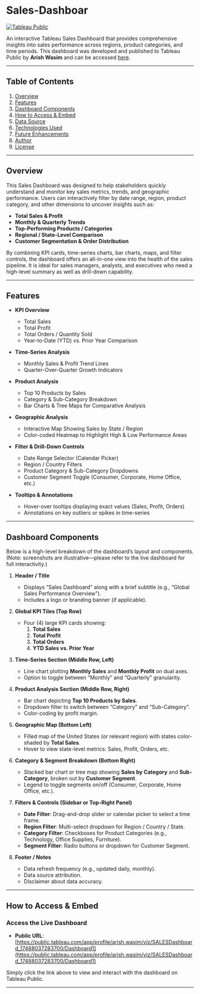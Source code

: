 # Sales-Dashboar

[![Tableau Public](https://img.shields.io/badge/Tableau-Public-blue?logo=tableau)](https://public.tableau.com/app/profile/arish.wasim/viz/SALESDashboard_17488037283700/Dashboard1)

An interactive Tableau Sales Dashboard that provides comprehensive insights into sales performance across regions, product categories, and time periods. This dashboard was developed and published to Tableau Public by **Arish Wasim** and can be accessed [here](https://public.tableau.com/app/profile/arish.wasim/viz/SALESDashboard_17488037283700/Dashboard1).

---

## Table of Contents

1. [Overview](#overview)  
2. [Features](#features)  
3. [Dashboard Components](#dashboard-components)  
4. [How to Access & Embed](#how-to-access--embed)  
5. [Data Source](#data-source)  
6. [Technologies Used](#technologies-used)  
7. [Future Enhancements](#future-enhancements)  
8. [Author](#author)  
9. [License](#license)  

---

## Overview

This Sales Dashboard was designed to help stakeholders quickly understand and monitor key sales metrics, trends, and geographic performance. Users can interactively filter by date range, region, product category, and other dimensions to uncover insights such as:

- **Total Sales & Profit**  
- **Monthly & Quarterly Trends**  
- **Top-Performing Products / Categories**  
- **Regional / State-Level Comparison**  
- **Customer Segmentation & Order Distribution**  

By combining KPI cards, time-series charts, bar charts, maps, and filter controls, the dashboard offers an all-in-one view into the health of the sales pipeline. It is ideal for sales managers, analysts, and executives who need a high-level summary as well as drill-down capability.

---

## Features

- **KPI Overview**  
  - Total Sales  
  - Total Profit  
  - Total Orders / Quantity Sold  
  - Year-to-Date (YTD) vs. Prior Year Comparison  

- **Time-Series Analysis**  
  - Monthly Sales & Profit Trend Lines  
  - Quarter-Over-Quarter Growth Indicators  

- **Product Analysis**  
  - Top 10 Products by Sales  
  - Category & Sub-Category Breakdown  
  - Bar Charts & Tree Maps for Comparative Analysis  

- **Geographic Analysis**  
  - Interactive Map Showing Sales by State / Region  
  - Color-coded Heatmap to Highlight High & Low Performance Areas  

- **Filter & Drill-Down Controls**  
  - Date Range Selector (Calendar Picker)  
  - Region / Country Filters  
  - Product Category & Sub-Category Dropdowns  
  - Customer Segment Toggle (Consumer, Corporate, Home Office, etc.)  

- **Tooltips & Annotations**  
  - Hover-over tooltips displaying exact values (Sales, Profit, Orders)  
  - Annotations on key outliers or spikes in time-series  

---

## Dashboard Components

Below is a high-level breakdown of the dashboard’s layout and components. (Note: screenshots are illustrative—please refer to the live dashboard for full interactivity.)

1. **Header / Title**  
   - Displays “Sales Dashboard” along with a brief subtitle (e.g., “Global Sales Performance Overview”).  
   - Includes a logo or branding banner (if applicable).  

2. **Global KPI Tiles (Top Row)**  
   - Four (4) large KPI cards showing:  
     1. **Total Sales**  
     2. **Total Profit**  
     3. **Total Orders**  
     4. **YTD Sales vs. Prior Year**  

3. **Time-Series Section (Middle Row, Left)**  
   - Line chart plotting **Monthly Sales** and **Monthly Profit** on dual axes.  
   - Option to toggle between “Monthly” and “Quarterly” granularity.  

4. **Product Analysis Section (Middle Row, Right)**  
   - Bar chart depicting **Top 10 Products by Sales**.  
   - Dropdown filter to switch between “Category” and “Sub-Category”.  
   - Color-coding by profit margin.  

5. **Geographic Map (Bottom Left)**  
   - Filled map of the United States (or relevant region) with states color-shaded by **Total Sales**.  
   - Hover to view state-level metrics: Sales, Profit, Orders, etc.  

6. **Category & Segment Breakdown (Bottom Right)**  
   - Stacked bar chart or tree map showing **Sales by Category** and **Sub-Category**, broken out by **Customer Segment**.  
   - Legend to toggle segments on/off (Consumer, Corporate, Home Office, etc.).  

7. **Filters & Controls (Sidebar or Top-Right Panel)**  
   - **Date Filter**: Drag-and-drop slider or calendar picker to select a time frame.  
   - **Region Filter**: Multi-select dropdown for Region / Country / State.  
   - **Category Filter**: Checkboxes for Product Categories (e.g., Technology, Office Supplies, Furniture).  
   - **Segment Filter**: Radio buttons or dropdown for Customer Segment.  

8. **Footer / Notes**  
   - Data refresh frequency (e.g., updated daily, monthly).  
   - Data source attribution.  
   - Disclaimer about data accuracy.  

---

## How to Access & Embed

### Access the Live Dashboard

- **Public URL**:  
  [https://public.tableau.com/app/profile/arish.wasim/viz/SALESDashboard_17488037283700/Dashboard1](https://public.tableau.com/app/profile/arish.wasim/viz/SALESDashboard_17488037283700/Dashboard1)

Simply click the link above to view and interact with the dashboard on Tableau Public.

---
